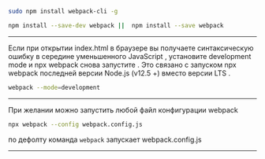 ```sh
sudo npm install webpack-cli -g

npm install --save-dev webpack ||  npm install --save webpack
```
---
Если при открытии index.html в браузере вы получаете синтаксическую ошибку в середине уменьшенного JavaScript , установите development mode и npx webpack снова запустите . Это связано с запуском npx webpack последней версии Node.js (v12.5 +) вместо версии LTS .

```sh
webpack --mode=development
```
---
При желании можно запустить любой файл конфигурации webpack

```sh
npx webpack --config webpack.config.js
```
по дефолту команда ```webpack``` запускает webpack.config.js

---
